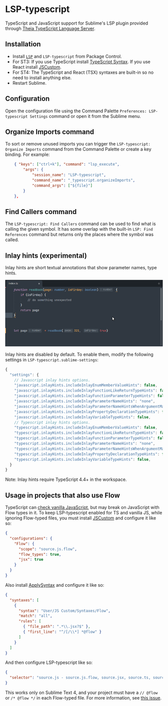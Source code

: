 # LSP-typescript

TypeScript and JavaScript support for Sublime's LSP plugin provided through [Theia TypeScript Language Server](https://github.com/theia-ide/typescript-language-server).

## Installation

 * Install [`LSP`](https://packagecontrol.io/packages/LSP) and `LSP-typescript` from Package Control.
 * For ST3: If you use TypeScript install [TypeScript Syntax](https://packagecontrol.io/packages/TypeScript%20Syntax). If you use React install [JSCustom](https://packagecontrol.io/packages/JSCustom).
 * For ST4: The TypeScript and React (TSX) syntaxes are built-in so no need to install anything else.
 * Restart Sublime.

## Configuration

Open the configuration file using the Command Palette `Preferences: LSP-typescript Settings` command or open it from the Sublime menu.

## Organize Imports command

To sort or remove unused imports you can trigger the `LSP-typescript: Organize Imports` command from the Command Palette or create a key binding. For example:

```json
    { "keys": ["ctrl+k"], "command": "lsp_execute",
        "args": {
            "session_name": "LSP-typescript",
            "command_name": "_typescript.organizeImports",
            "command_args": ["${file}"]
        }
    },
```

## Find Callers command

The `LSP-typescript: Find Callers` command can be used to find what is calling the given symbol. It has some overlap with the built-in `LSP: Find References` command but returns only the places where the symbol was called.


## Inlay hints (experimental)

Inlay hints are short textual annotations that show parameter names, type hints.

![inlay-hints](/images/inlay-hints.png)

Inlay hints are disabled by default.
To enable them, modify the following settings in `LSP-typescript.sublime-settings`:

```js
{
  "settings": {
    // Javascript inlay hints options.
    "javascript.inlayHints.includeInlayEnumMemberValueHints": false,
    "javascript.inlayHints.includeInlayFunctionLikeReturnTypeHints": false,
    "javascript.inlayHints.includeInlayFunctionParameterTypeHints": false,
    "javascript.inlayHints.includeInlayParameterNameHints": "none",
    "javascript.inlayHints.includeInlayParameterNameHintsWhenArgumentMatchesName": false,
    "javascript.inlayHints.includeInlayPropertyDeclarationTypeHints": false,
    "javascript.inlayHints.includeInlayVariableTypeHints": false,
    // Typescript inlay hints options.
    "typescript.inlayHints.includeInlayEnumMemberValueHints": false,
    "typescript.inlayHints.includeInlayFunctionLikeReturnTypeHints": false,
    "typescript.inlayHints.includeInlayFunctionParameterTypeHints": false,
    "typescript.inlayHints.includeInlayParameterNameHints": "none",
    "typescript.inlayHints.includeInlayParameterNameHintsWhenArgumentMatchesName": false,
    "typescript.inlayHints.includeInlayPropertyDeclarationTypeHints": false,
    "typescript.inlayHints.includeInlayVariableTypeHints": false,
  }
}
```

Note: Inlay hints require TypeScript 4.4+ in the workspace.

## Usage in projects that also use Flow

TypeScript can [check vanilla JavaScript](https://www.typescriptlang.org/docs/handbook/type-checking-javascript-files.html), but may break on JavaScript with Flow types in it. To keep LSP-typescript enabled for TS and vanilla JS, while ignoring Flow-typed files, you must install [JSCustom](https://packagecontrol.io/packages/JSCustom) and configure it like so:

```json
{
  "configurations": {
    "Flow": {
      "scope": "source.js.flow",
      "flow_types": true,
      "jsx": true
    }
  }
}
```

Also install [ApplySyntax](https://packagecontrol.io/packages/ApplySyntax) and configure it like so:

```json
{
  "syntaxes": [
    {
      "syntax": "User/JS Custom/Syntaxes/Flow",
      "match": "all",
      "rules": [
        { "file_path": ".*\\.jsx?$" },
        { "first_line": "^/[/\\*] *@flow" }
      ]
    }
  ]
}
```

And then configure LSP-typescript like so:

```json
{
  "selector": "source.js - source.js.flow, source.jsx, source.ts, source.tsx"
}
```

This works only on Sublime Text 4, and your project must have a `// @flow` or `/* @flow */` in each Flow-typed file. For more information, see [this issue](https://github.com/sublimelsp/LSP-typescript/issues/60).
